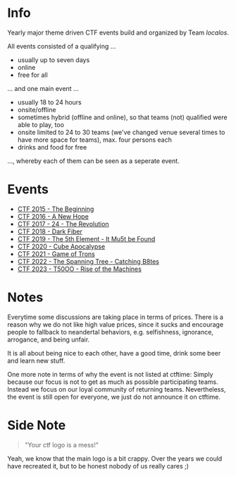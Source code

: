 # Info
Yearly major theme driven CTF events build and organized by Team _localos_.

All events consisted of a qualifying ...

- usually up to seven days
- online
- free for all

... and one main event ...

- usually 18 to 24 hours
- onsite/offline
- sometimes hybrid (offline and online), so that teams (not) qualified were able to play, too
- onsite limited to 24 to 30 teams (we've changed venue several times to have more space for teams), max. four persons each
- drinks and food for free

...,  whereby each of them can be seen as a seperate event.

# Events
- [CTF 2015 - The Beginning](00_the_beginning/Readme.md)
- [CTF 2016 - A New Hope](01_a_new_hope/Readme.md)
- [CTF 2017 - 24 - The Revolution](02_24_the_revolution/Readme.md)
- [CTF 2018 - Dark Fiber](03_dark_fiber/Readme.md)
- [CTF 2019 - The 5th Element - It Mu5t be Found](04_the_5th_element_it_mu5t_be_found/Readme.md)
- [CTF 2020 - Cube Apocalypse](05_cube_apocalypse/Readme.md)
- [CTF 2021 - Game of Trons](06_game_of_trons/Readme.md)
- [CTF 2022 - The Spanning Tree - Catching B8tes](07_the_spanning_tree_catching_b8tes/Readme.md)
- [CTF 2023 - T50OO - Rise of the Machines](08_t50oo_rise_of_the_machines/Readme.md)

# Notes
Everytime some discussions are taking place in terms of prices. There is a reason why we do not	like high value prices, since it sucks and encourage people to fallback to neandertal behaviors, e.g. selfishness, ignorance, arrogance, and being unfair.

It is all about being nice to each other, have a good time, drink some beer and learn new stuff.

One more note in terms of why the event is not listed at ctftime: Simply because our focus is not to get as much as possible participating teams. Instead we focus on our loyal community of returning teams. Nevertheless, the event is still open for everyone, we just do not announce it on ctftime.

# Side Note
>
> "Your ctf logo is a mess!"
>

Yeah, we know that the main logo is a bit crappy. Over the years we could have recreated it, but to be honest nobody of us really cares ;)

